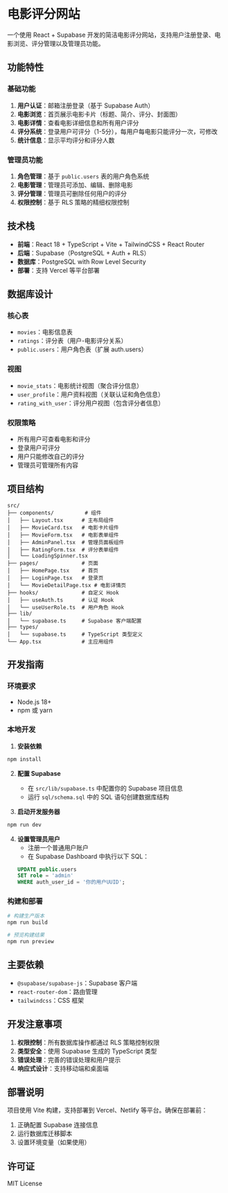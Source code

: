 # 电影评分网站

一个使用 React + Supabase 开发的简洁电影评分网站，支持用户注册登录、电影浏览、评分管理以及管理员功能。

## 功能特性

### 基础功能
1. **用户认证**：邮箱注册登录（基于 Supabase Auth）
2. **电影浏览**：首页展示电影卡片（标题、简介、评分、封面图）
3. **电影详情**：查看电影详细信息和所有用户评分
4. **评分系统**：登录用户可评分（1-5分），每用户每电影只能评分一次，可修改
5. **统计信息**：显示平均评分和评分人数

### 管理员功能
1. **角色管理**：基于 `public.users` 表的用户角色系统
2. **电影管理**：管理员可添加、编辑、删除电影
3. **评分管理**：管理员可删除任何用户的评分
4. **权限控制**：基于 RLS 策略的精细权限控制

## 技术栈

- **前端**：React 18 + TypeScript + Vite + TailwindCSS + React Router
- **后端**：Supabase（PostgreSQL + Auth + RLS）
- **数据库**：PostgreSQL with Row Level Security
- **部署**：支持 Vercel 等平台部署

## 数据库设计

### 核心表
- `movies`：电影信息表
- `ratings`：评分表（用户-电影评分关系）
- `public.users`：用户角色表（扩展 auth.users）

### 视图
- `movie_stats`：电影统计视图（聚合评分信息）
- `user_profile`：用户资料视图（关联认证和角色信息）
- `rating_with_user`：评分用户视图（包含评分者信息）

### 权限策略
- 所有用户可查看电影和评分
- 登录用户可评分
- 用户只能修改自己的评分
- 管理员可管理所有内容

## 项目结构

```
src/
├── components/          # 组件
│   ├── Layout.tsx      # 主布局组件
│   ├── MovieCard.tsx   # 电影卡片组件
│   ├── MovieForm.tsx   # 电影表单组件
│   ├── AdminPanel.tsx  # 管理员面板组件
│   ├── RatingForm.tsx  # 评分表单组件
│   └── LoadingSpinner.tsx
├── pages/              # 页面
│   ├── HomePage.tsx    # 首页
│   ├── LoginPage.tsx   # 登录页
│   └── MovieDetailPage.tsx # 电影详情页
├── hooks/              # 自定义 Hook
│   ├── useAuth.ts      # 认证 Hook
│   └── useUserRole.ts  # 用户角色 Hook
├── lib/
│   └── supabase.ts     # Supabase 客户端配置
├── types/
│   └── supabase.ts     # TypeScript 类型定义
└── App.tsx             # 主应用组件
```

## 开发指南

### 环境要求
- Node.js 18+
- npm 或 yarn

### 本地开发

1. **安装依赖**
```bash
npm install
```

2. **配置 Supabase**
   - 在 `src/lib/supabase.ts` 中配置你的 Supabase 项目信息
   - 运行 `sql/schema.sql` 中的 SQL 语句创建数据库结构

3. **启动开发服务器**
```bash
npm run dev
```

4. **设置管理员用户**
   - 注册一个普通用户账户
   - 在 Supabase Dashboard 中执行以下 SQL：
   ```sql
   UPDATE public.users 
   SET role = 'admin' 
   WHERE auth_user_id = '你的用户UUID';
   ```

### 构建和部署

```bash
# 构建生产版本
npm run build

# 预览构建结果
npm run preview
```

## 主要依赖

- `@supabase/supabase-js`：Supabase 客户端
- `react-router-dom`：路由管理
- `tailwindcss`：CSS 框架

## 开发注意事项

1. **权限控制**：所有数据库操作都通过 RLS 策略控制权限
2. **类型安全**：使用 Supabase 生成的 TypeScript 类型
3. **错误处理**：完善的错误处理和用户提示
4. **响应式设计**：支持移动端和桌面端

## 部署说明

项目使用 Vite 构建，支持部署到 Vercel、Netlify 等平台。确保在部署前：

1. 正确配置 Supabase 连接信息
2. 运行数据库迁移脚本
3. 设置环境变量（如果使用）

## 许可证

MIT License
